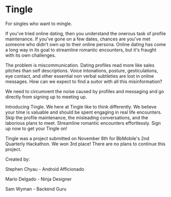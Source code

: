 Tingle
======
For singles who want to mingle.

If you've tried online dating, then you understand the onerous task of profile maintenance.  If you've gone on a few dates, chances are you've met someone who didn't own up to their online persona.  Online dating has come a long way in its goal to streamline romantic encounters, but it's fraught with its own challenges.

The problem is miscommunication.  Dating profiles read more like sales pitches than self descriptions.  Voice intonations, posture, gesticulations, eye contact, and other essential non verbal subtleties are lost in online messages.  How can we expect to find a suitor with all this misinformation?

We need to circumvent the noise caused by profiles and messaging and go directly from signing up to meeting up.

Introducing Tingle.  We here at Tingle like to think differently.  We believe your time is valuable and should be spent engaging in real life encounters.  Skip the profile maintenance, the misleading conversations, and the laborious plans to meet.  Streamline romantic encounters effortlessly.  Sign up now to get your Tingle on!

Tingle was a project submitted on November 8th for BbMobile's 2nd Quarterly Hackathon.  We won 3rd place!  There are no plans to continue this project.

Created by:

Stephen Chyau - Android Afficionado

Mario Delgado - Ninja Designer

Sam Wyman - Backend Guru
